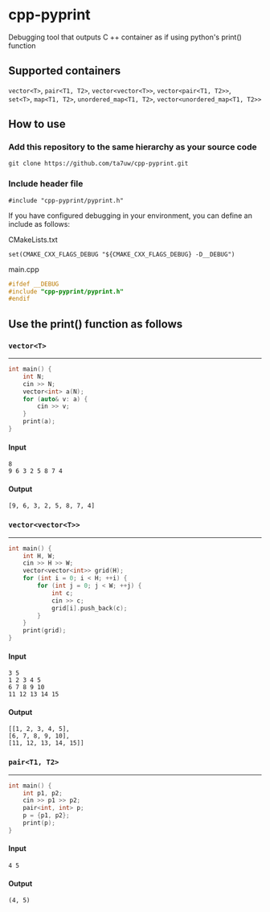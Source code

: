 # cpp-pyprint
Debugging tool that outputs C ++ container as if using python's print() function

## Supported containers

`vector<T>`, `pair<T1, T2>`, `vector<vector<T>>`, `vector<pair<T1, T2>>`,  
`set<T>`, `map<T1, T2>`, `unordered_map<T1, T2>`, `vector<unordered_map<T1, T2>>`

## How to use

### Add this repository to the same hierarchy as your source code  
    git clone https://github.com/ta7uw/cpp-pyprint.git  

### Include header file  
    #include "cpp-pyprint/pyprint.h"
   
If you have configured debugging in your environment, you can define an include as follows:

CMakeLists.txt
```
set(CMAKE_CXX_FLAGS_DEBUG "${CMAKE_CXX_FLAGS_DEBUG} -D__DEBUG")
```

main.cpp
```cpp
#ifdef __DEBUG
#include "cpp-pyprint/pyprint.h"
#endif
```


## Use the print() function as follows

### `vector<T>`
***

```cpp
int main() {
    int N;
    cin >> N;
    vector<int> a(N);
    for (auto& v: a) {
        cin >> v;
    }
    print(a);
}
```
#### Input

```
8
9 6 3 2 5 8 7 4
```

#### Output
```
[9, 6, 3, 2, 5, 8, 7, 4]
```

### `vector<vector<T>>`
***

```cpp
int main() {
    int H, W;
    cin >> H >> W;
    vector<vector<int>> grid(H);
    for (int i = 0; i < H; ++i) {
        for (int j = 0; j < W; ++j) {
            int c;
            cin >> c;
            grid[i].push_back(c);
        }
    }
    print(grid);
}


```

#### Input

```
3 5
1 2 3 4 5
6 7 8 9 10
11 12 13 14 15
```

#### Output

```
[[1, 2, 3, 4, 5],
[6, 7, 8, 9, 10],
[11, 12, 13, 14, 15]]
```

### `pair<T1, T2>`

***

```cpp
int main() {
    int p1, p2;
    cin >> p1 >> p2;
    pair<int, int> p;
    p = {p1, p2};
    print(p);
}
```

#### Input

```
4 5
```

#### Output

```
(4, 5)
```
